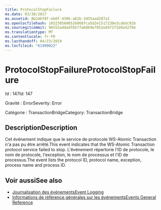 ```yaml
---
title: ProtocolStopFailure
ms.date: 03/30/2017
ms.assetid: 8b246f8f-eb0f-430b-a82b-3d55aad287a1
ms.openlocfilehash: 1032305600526868fca5d2e1517238e3cabdc92b
ms.sourcegitcommit: 9b552addadfb57fab0b9e7852ed4f1f1b8a42f8e
ms.translationtype: MT
ms.contentlocale: fr-FR
ms.lasthandoff: 04/23/2019
ms.locfileid: "61999022"
---
```

# <a name="protocolstopfailure"></a><span data-ttu-id="99217-102">ProtocolStopFailure</span><span class="sxs-lookup"><span data-stu-id="99217-102">ProtocolStopFailure</span></span>
<span data-ttu-id="99217-103">Id : 147</span><span class="sxs-lookup"><span data-stu-id="99217-103">Id: 147</span></span>  
  
 <span data-ttu-id="99217-104">Gravité : Error</span><span class="sxs-lookup"><span data-stu-id="99217-104">Severity: Error</span></span>  
  
 <span data-ttu-id="99217-105">Catégorie : TransactionBridge</span><span class="sxs-lookup"><span data-stu-id="99217-105">Category: TransactionBridge</span></span>  
  
## <a name="description"></a><span data-ttu-id="99217-106">Description</span><span class="sxs-lookup"><span data-stu-id="99217-106">Description</span></span>  
 <span data-ttu-id="99217-107">Cet événement indique que le service de protocole WS-Atomic Transaction n'a pas pu être arrêté.</span><span class="sxs-lookup"><span data-stu-id="99217-107">This event indicates that the WS-Atomic Transaction protocol service failed to stop.</span></span> <span data-ttu-id="99217-108">L'événement répertorie l'ID de protocole, le nom de protocole, l'exception, le nom de processus et l'ID de processus.</span><span class="sxs-lookup"><span data-stu-id="99217-108">The event lists the protocol ID, protocol name, exception, process name and process ID.</span></span>  
  
## <a name="see-also"></a><span data-ttu-id="99217-109">Voir aussi</span><span class="sxs-lookup"><span data-stu-id="99217-109">See also</span></span>

- [<span data-ttu-id="99217-110">Journalisation des événements</span><span class="sxs-lookup"><span data-stu-id="99217-110">Event Logging</span></span>](../../../../../docs/framework/wcf/diagnostics/event-logging/index.md)
- [<span data-ttu-id="99217-111">Informations de référence générales sur les événements</span><span class="sxs-lookup"><span data-stu-id="99217-111">Events General Reference</span></span>](../../../../../docs/framework/wcf/diagnostics/event-logging/events-general-reference.md)
